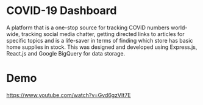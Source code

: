 # COVID-19 Dashboard
A platform that is a one-stop source for tracking COVID numbers world-wide, tracking social media chatter, getting directed links to articles for specific topics and is a life-saver in terms of finding which store has basic home supplies in stock.
This was designed and developed using Express.js, React.js and Google BigQuery for data storage.

# Demo
https://www.youtube.com/watch?v=Gvd6gzVIt7E
